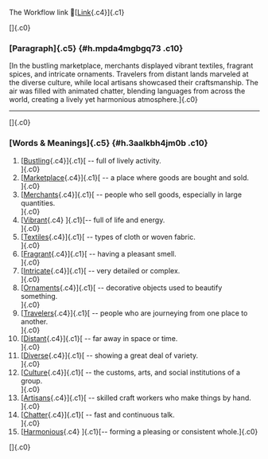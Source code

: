 The Workflow link
👏[[Link](https://www.google.com/url?q=http://www.google.com&sa=D&source=editors&ust=1758959242357504&usg=AOvVaw1qjBTiDUi-lu1oa5xuggaB){.c4}]{.c1}

[]{.c0}

### [Paragraph]{.c5} {#h.mpda4mgbgq73 .c10}

[In the bustling marketplace, merchants displayed vibrant textiles,
fragrant spices, and intricate ornaments. Travelers from distant lands
marveled at the diverse culture, while local artisans showcased their
craftsmanship. The air was filled with animated chatter, blending
languages from across the world, creating a lively yet harmonious
atmosphere.]{.c0}

------------------------------------------------------------------------

[]{.c0}

### [Words & Meanings]{.c5} {#h.3aalkbh4jm0b .c10}

1.  [[Bustling](https://www.google.com/url?q=http://www.google.com&sa=D&source=editors&ust=1758959242358575&usg=AOvVaw2xx7ic8qAfbdtZ3We5RT7o){.c4}]{.c1}[ --
    full of lively activity.\
    ]{.c0}
2.  [[Marketplace](https://www.google.com/url?q=http://www.google.com&sa=D&source=editors&ust=1758959242358869&usg=AOvVaw07ouzANucCVPxj8mFkJq_k){.c4}]{.c1}[ --
    a place where goods are bought and sold.\
    ]{.c0}
3.  [[Merchants](https://www.google.com/url?q=http://www.google.com&sa=D&source=editors&ust=1758959242359171&usg=AOvVaw35R8YTbzfLq1tt2Krdy_OK){.c4}]{.c1}[ --
    people who sell goods, especially in large quantities.\
    ]{.c0}
4.  [[Vibrant](https://www.google.com/url?q=http://www.google.com&sa=D&source=editors&ust=1758959242359495&usg=AOvVaw2gbsA9Ju1RSUqilw71TXAF){.c4}
    ]{.c1}[-- full of life and energy.\
    ]{.c0}
5.  [[Textiles](https://www.google.com/url?q=http://www.google.com&sa=D&source=editors&ust=1758959242359732&usg=AOvVaw3lixxNdEGbJDoJ6ik1mtD-){.c4}]{.c1}[ --
    types of cloth or woven fabric.\
    ]{.c0}
6.  [[Fragrant](https://www.google.com/url?q=http://www.google.com&sa=D&source=editors&ust=1758959242359974&usg=AOvVaw1AigqeaumNuU_xJkCblasy){.c4}]{.c1}[ --
    having a pleasant smell.\
    ]{.c0}
7.  [[Intricate](https://www.google.com/url?q=http://www.google.com&sa=D&source=editors&ust=1758959242360217&usg=AOvVaw1x92RetW4MGTkHGPDAFOBB){.c4}]{.c1}[ --
    very detailed or complex.\
    ]{.c0}
8.  [[Ornaments](https://www.google.com/url?q=http://www.google.com&sa=D&source=editors&ust=1758959242360458&usg=AOvVaw2YAr8lIOtbECWwkdKgXSRp){.c4}]{.c1}[ --
    decorative objects used to beautify something.\
    ]{.c0}
9.  [[Travelers](https://www.google.com/url?q=http://www.google.com&sa=D&source=editors&ust=1758959242360739&usg=AOvVaw3r7FHJOstpmQXDjk_JiCRL){.c4}]{.c1}[ --
    people who are journeying from one place to another.\
    ]{.c0}
10. [[Distant](https://www.google.com/url?q=http://www.google.com&sa=D&source=editors&ust=1758959242361045&usg=AOvVaw2z9Fi0Tc9v_-Amn2jIJfrG){.c4}]{.c1}[ --
    far away in space or time.\
    ]{.c0}
11. [[Diverse](https://www.google.com/url?q=http://www.google.com&sa=D&source=editors&ust=1758959242361290&usg=AOvVaw1xWX8S5iGeWWCb_7xzijQd){.c4}]{.c1}[ --
    showing a great deal of variety.\
    ]{.c0}
12. [[Culture](https://www.google.com/url?q=http://www.google.com&sa=D&source=editors&ust=1758959242361539&usg=AOvVaw03wNRAz11eDvPIQUafrRlC){.c4}]{.c1}[ --
    the customs, arts, and social institutions of a group.\
    ]{.c0}
13. [[Artisans](https://www.google.com/url?q=http://www.google.com&sa=D&source=editors&ust=1758959242361861&usg=AOvVaw16kxTcl0uiwffFiIeFdCWR){.c4}]{.c1}[ --
    skilled craft workers who make things by hand.\
    ]{.c0}
14. [[Chatter](https://www.google.com/url?q=http://www.google.com&sa=D&source=editors&ust=1758959242362154&usg=AOvVaw1mhTrjvzpKnkhWt5P6XhDb){.c4}]{.c1}[ --
    fast and continuous talk.\
    ]{.c0}
15. [[Harmonious](https://www.google.com/url?q=http://www.google.com&sa=D&source=editors&ust=1758959242362403&usg=AOvVaw37ofJ3-Q2HlJT56z9GvoIc){.c4}
    ]{.c1}[-- forming a pleasing or consistent whole.]{.c0}

[]{.c0}
